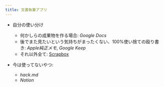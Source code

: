 ```yaml
---
title: 文書執筆アプリ
---
```


* 自分の使い分け
  
  * 何かしらの成果物を作る場合: *Google Docs*
  * 後でまた見たいという気持ちがまったくない、100%使い捨ての殴り書き: *Apple純正メモ*, *Google Keep*
  * それ以外全て: [Scrapbox](Scrapbox.md)
* 今は使ってないやつ:
  
  * *hack.md*
  * *Notion*
